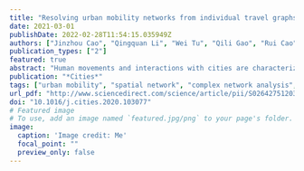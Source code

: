 ```yaml
---
title: "Resolving urban mobility networks from individual travel graphs using massive-scale mobile phone tracking data"
date: 2021-03-01
publishDate: 2022-02-28T11:54:15.035949Z
authors: ["Jinzhou Cao", "Qingquan Li", "Wei Tu", "Qili Gao", "Rui Cao", "Chen Zhong"]
publication_types: ["2"]
featured: true
abstract: "Human movements and interactions with cities are characterized by urban mobility networks. Many studies that address urban mobility are inspired by complex networks. The models of complex networks require a large amount of empirical data. However, current works relied on traditional survey data and were unable to take full advantage of the capabilities offered by complex networks; thus, the possibility of quantifying urban mobility networks by considering individual travel patterns has not yet been addressed. This study presents a data-driven approach for characterizing urban mobility networks based on massive-scale mobile phone tracking data. Individual travel motifs are first extracted using a graph-based approach. The global urban mobility network (G-UMN) and the motif-dependent urban mobility subnetworks (MD-UMNs) are then constructed. Next, network properties, including statistical measures and scaling relations between the basic measures, are proposed for characterizing mobility networks. We have conducted experiments focusing on Shenzhen, China. The results demonstrated that (1) the individual travel motifs are structurally and spatially heterogeneous, (2) the G-UMN exhibits a evolutionary hierarchical structure, and (3) the MD-UMNs show many behavioral differences in their spatial and topological properties, reflecting the impacts of the heterogeneity of the individual travel motifs. These results bridge the gap between complex network properties and urban mobility patterns and provide crucial implications and policies for data-informed urban planning."
publication: "*Cities*"
tags: ["urban mobility", "spatial network", "complex network analysis", "mobile phone tracking data"]
url_pdf: "http://www.sciencedirect.com/science/article/pii/S0264275120314256"
doi: "10.1016/j.cities.2020.103077"
# Featured image
# To use, add an image named `featured.jpg/png` to your page's folder. 
image:
  caption: 'Image credit: Me'
  focal_point: ""
  preview_only: false
---
```


